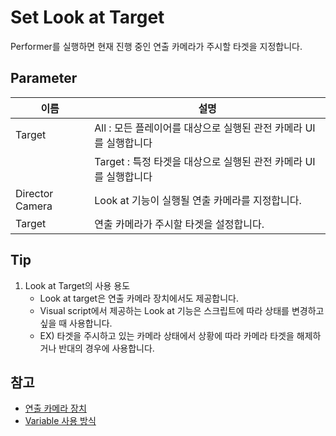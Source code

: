 # Set Look at Target

Performer를 실행하면 현재 진행 중인 연출 카메라가 주시할 타겟을 지정합니다.


## Parameter

| **이름**          | **설명**                                    |
|-----------------|-------------------------------------------|
| Target          | All : 모든 플레이어를 대상으로 실행된 관전 카메라 UI를 실행합니다  |
|                 | Target : 특정 타겟을 대상으로 실행된 관전 카메라 UI를 실행합니다 |
| Director Camera | Look at 기능이 실행될 연출 카메라를 지정합니다.            |
| Target          | 연출 카메라가 주시할 타겟을 설정합니다.                    |


## Tip

1. Look at Target의 사용 용도
    - Look at target은 연출 카메라 장치에서도 제공합니다.
    - Visual script에서 제공하는 Look at 기능은 스크립트에 따라 상태를 변경하고 싶을 때 사용합니다.
    - EX) 타겟을 주시하고 있는 카메라 상태에서 상황에 따라 카메라 타겟을 해제하거나 반대의 경우에 사용합니다.


## 참고

- [연출 카메라 장치](Contents-Camera.md)
- [Variable 사용 방식](Variable.md)